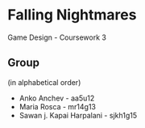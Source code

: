 # Falling Nightmares

Game Design - Coursework 3

## Group

(in alphabetical order)

 -   Anko Anchev - aa5u12
 -   Maria Rosca - mr14g13
 -   Sawan j. Kapai Harpalani - sjkh1g15

